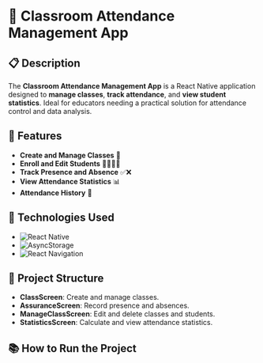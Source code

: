# 🏫 **Classroom Attendance Management App**

## 📋 **Description**

The **Classroom Attendance Management App** is a React Native application designed to **manage classes**, **track attendance**, and **view student statistics**. Ideal for educators needing a practical solution for attendance control and data analysis.

## 🚀 **Features**

- **Create and Manage Classes** 🏫
- **Enroll and Edit Students** 👩‍🎓👨‍🎓
- **Track Presence and Absence** ✅❌
- **View Attendance Statistics** 📊
- **Attendance History** 📅

## 🔧 **Technologies Used**

- ![React Native](https://img.shields.io/badge/React_Native-61DAFB?style=flat-square&logo=react&logoColor=black)
- ![AsyncStorage](https://img.shields.io/badge/AsyncStorage-6B8E23?style=flat-square&logo=npm&logoColor=white)
- ![React Navigation](https://img.shields.io/badge/React_Navigation-7D40C0?style=flat-square&logo=react&logoColor=white)

## 📁 **Project Structure**

- **ClassScreen**: Create and manage classes.
- **AssuranceScreen**: Record presence and absences.
- **ManageClassScreen**: Edit and delete classes and students.
- **StatisticsScreen**: Calculate and view attendance statistics.

## 📚 **How to Run the Project**

